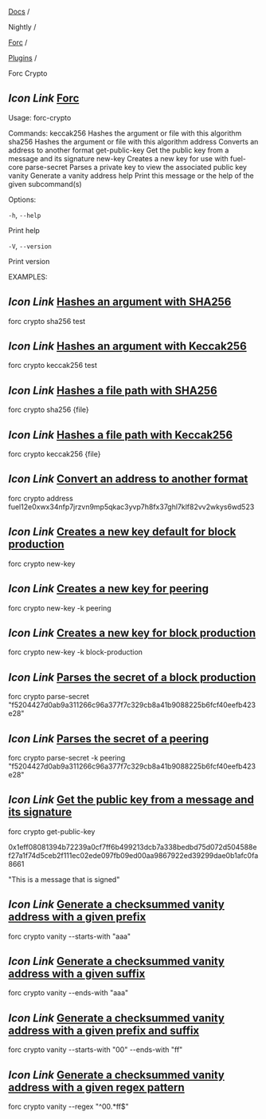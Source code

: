 [Docs](https://docs.fuel.network/) /

Nightly  /

[Forc](https://docs.fuel.network/docs/nightly/forc/) /

[Plugins](https://docs.fuel.network/docs/nightly/forc/plugins/) /

Forc Crypto

## _Icon Link_ [Forc](https://docs.fuel.network/docs/nightly/forc/plugins/forc_crypto/\#forc-crypto)

Usage: forc-crypto

Commands: keccak256 Hashes the argument or file with this algorithm sha256 Hashes the argument or file with this algorithm address Converts an address to another format get-public-key Get the public key from a message and its signature new-key Creates a new key for use with fuel-core parse-secret Parses a private key to view the associated public key vanity Generate a vanity address help Print this message or the help of the given subcommand(s)

Options:

`-h`, `--help`

Print help

`-V`, `--version`

Print version

EXAMPLES:

## _Icon Link_ [Hashes an argument with SHA256](https://docs.fuel.network/docs/nightly/forc/plugins/forc_crypto/\#forc-crypto)

forc crypto sha256 test

## _Icon Link_ [Hashes an argument with Keccak256](https://docs.fuel.network/docs/nightly/forc/plugins/forc_crypto/\#forc-crypto)

forc crypto keccak256 test

## _Icon Link_ [Hashes a file path with SHA256](https://docs.fuel.network/docs/nightly/forc/plugins/forc_crypto/\#forc-crypto)

forc crypto sha256 {file}

## _Icon Link_ [Hashes a file path with Keccak256](https://docs.fuel.network/docs/nightly/forc/plugins/forc_crypto/\#forc-crypto)

forc crypto keccak256 {file}

## _Icon Link_ [Convert an address to another format](https://docs.fuel.network/docs/nightly/forc/plugins/forc_crypto/\#forc-crypto)

forc crypto address fuel12e0xwx34nfp7jrzvn9mp5qkac3yvp7h8fx37ghl7klf82vv2wkys6wd523

## _Icon Link_ [Creates a new key default for block production](https://docs.fuel.network/docs/nightly/forc/plugins/forc_crypto/\#forc-crypto)

forc crypto new-key

## _Icon Link_ [Creates a new key for peering](https://docs.fuel.network/docs/nightly/forc/plugins/forc_crypto/\#forc-crypto)

forc crypto new-key -k peering

## _Icon Link_ [Creates a new key for block production](https://docs.fuel.network/docs/nightly/forc/plugins/forc_crypto/\#forc-crypto)

forc crypto new-key -k block-production

## _Icon Link_ [Parses the secret of a block production](https://docs.fuel.network/docs/nightly/forc/plugins/forc_crypto/\#forc-crypto)

forc crypto parse-secret "f5204427d0ab9a311266c96a377f7c329cb8a41b9088225b6fcf40eefb423e28"

## _Icon Link_ [Parses the secret of a peering](https://docs.fuel.network/docs/nightly/forc/plugins/forc_crypto/\#forc-crypto)

forc crypto parse-secret -k peering "f5204427d0ab9a311266c96a377f7c329cb8a41b9088225b6fcf40eefb423e28"

## _Icon Link_ [Get the public key from a message and its signature](https://docs.fuel.network/docs/nightly/forc/plugins/forc_crypto/\#forc-crypto)

forc crypto get-public-key

0x1eff08081394b72239a0cf7ff6b499213dcb7a338bedbd75d072d504588ef27a1f74d5ceb2f111ec02ede097fb09ed00aa9867922ed39299dae0b1afc0fa8661

"This is a message that is signed"

## _Icon Link_ [Generate a checksummed vanity address with a given prefix](https://docs.fuel.network/docs/nightly/forc/plugins/forc_crypto/\#forc-crypto)

forc crypto vanity --starts-with "aaa"

## _Icon Link_ [Generate a checksummed vanity address with a given suffix](https://docs.fuel.network/docs/nightly/forc/plugins/forc_crypto/\#forc-crypto)

forc crypto vanity --ends-with "aaa"

## _Icon Link_ [Generate a checksummed vanity address with a given prefix and suffix](https://docs.fuel.network/docs/nightly/forc/plugins/forc_crypto/\#forc-crypto)

forc crypto vanity --starts-with "00" --ends-with "ff"

## _Icon Link_ [Generate a checksummed vanity address with a given regex pattern](https://docs.fuel.network/docs/nightly/forc/plugins/forc_crypto/\#forc-crypto)

forc crypto vanity --regex "^00.\*ff$"